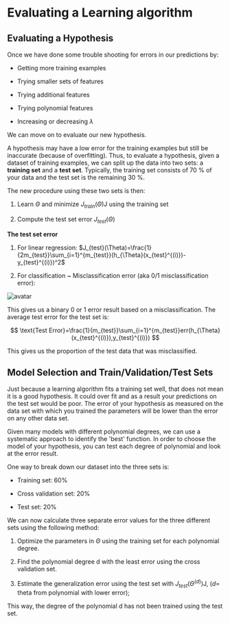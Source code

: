#  Evaluating a Learning algorithm

## Evaluating a Hypothesis

Once we have done some trouble shooting for errors in our predictions by:

* Getting more training examples

* Trying smaller sets of features

* Trying additional features

* Trying polynomial features

* Increasing or decreasing $\lambda$

We can move on to evaluate our new hypothesis.

A hypothesis may have a low error for the training examples but still be inaccurate (because of overfitting). Thus, to evaluate a hypothesis, given a dataset of training examples, we can split up the data into two sets: a **training set** and a **test set**. Typically, the training set consists of 70 % of your data and the test set is the remaining 30 %.

The new procedure using these two sets is then:

1. Learn $\Theta$ and minimize $J_{train}(\Theta)$J using the training set

2. Compute the test set error $J_{test}(\Theta)$

**The test set error**

1. For linear regression: $J_{test}(\Theta)=\frac{1}{2m_{test}}\sum_{i=1}^{m_{test}}(h_{\Theta}(x_{test}^{(i)})-y_{test}^{(i)})^2$

2. For classification ~ Misclassification error (aka 0/1 misclassification error):

![avatar](https://raw.githubusercontent.com/garyphone/machine_learning/master/pictures/l6_1.PNG)

This gives us a binary 0 or 1 error result based on a misclassification. The average test error for the test set is:

$$
\text{Test Error}=\frac{1}{m_{test}}\sum_{i=1}^{m_{test}}err(h_{\Theta}(x_{test}^{(i)}),y_{test}^{(i)})
$$

This gives us the proportion of the test data that was misclassified.

## Model Selection and Train/Validation/Test Sets

Just because a learning algorithm fits a training set well, that does not mean it is a good hypothesis. It could over fit and as a result your predictions on the test set would be poor. The error of your hypothesis as measured on the data set with which you trained the parameters will be lower than the error on any other data set.

Given many models with different polynomial degrees, we can use a systematic approach to identify the 'best' function. In order to choose the model of your hypothesis, you can test each degree of polynomial and look at the error result.

One way to break down our dataset into the three sets is:

* Training set: 60%

* Cross validation set: 20%

* Test set: 20%

We can now calculate three separate error values for the three different sets using the following method:

1. Optimize the parameters in $\Theta$ using the training set for each polynomial degree.

2. Find the polynomial degree d with the least error using the cross validation set.

3. Estimate the generalization error using the test set with $J_{test}(\Theta^{(d)})$J, ($d$= theta from polynomial with lower error);

This way, the degree of the polynomial d has not been trained using the test set.
